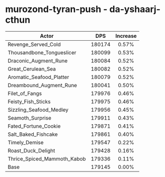 # murozond-tyran-push - da-yshaarj-cthun
| Actor | DPS | Increase |
|---|:---:|:---:|
|Revenge_Served_Cold|180174|0.57%|
|Thousandbone_Tongueslicer|180099|0.53%|
|Draconic_Augment_Rune|180084|0.52%|
|Great_Cerulean_Sea|180082|0.52%|
|Aromatic_Seafood_Platter|180079|0.52%|
|Dreambound_Augment_Rune|180041|0.50%|
|Filet_of_Fangs|179976|0.46%|
|Feisty_Fish_Sticks|179975|0.46%|
|Sizzling_Seafood_Medley|179956|0.45%|
|Seamoth_Surprise|179911|0.43%|
|Fated_Fortune_Cookie|179871|0.41%|
|Salt_Baked_Fishcake|179861|0.40%|
|Timely_Demise|179547|0.22%|
|Roast_Duck_Delight|179428|0.16%|
|Thrice_Spiced_Mammoth_Kabob|179336|0.11%|
|Base|179145|0.00%|
